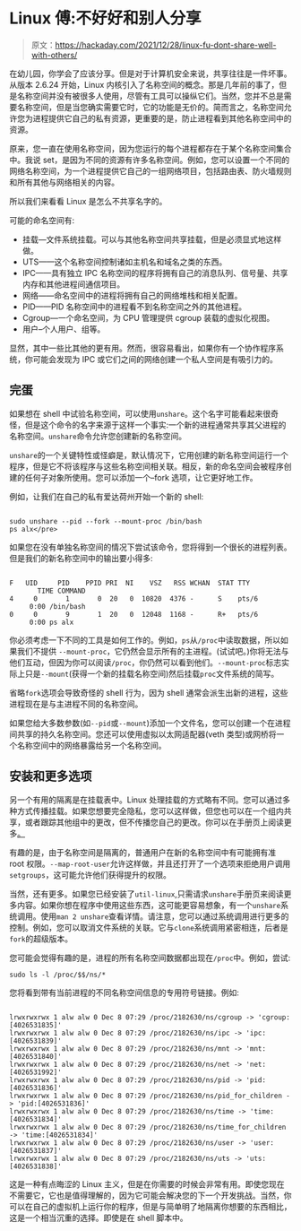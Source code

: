 # Linux 傅:不好好和别人分享

> 原文：<https://hackaday.com/2021/12/28/linux-fu-dont-share-well-with-others/>

在幼儿园，你学会了应该分享。但是对于计算机安全来说，共享往往是一件坏事。从版本 2.6.24 开始，Linux 内核引入了名称空间的概念。那是几年前的事了，但是名称空间并没有被很多人使用，尽管有工具可以操纵它们。当然，您并不总是需要名称空间，但是当您确实需要它时，它的功能是无价的。简而言之，名称空间允许您为进程提供它自己的私有资源，更重要的是，防止进程看到其他名称空间中的资源。

原来，您一直在使用名称空间，因为您运行的每个进程都存在于某个名称空间集合中。我说 set，是因为不同的资源有许多名称空间。例如，您可以设置一个不同的网络名称空间，为一个进程提供它自己的一组网络项目，包括路由表、防火墙规则和所有其他与网络相关的内容。

所以我们来看看 Linux 是怎么不共享名字的。

可能的命名空间有:

*   挂载—文件系统挂载。可以与其他名称空间共享挂载，但是必须显式地这样做。
*   UTS——这个名称空间控制诸如主机名和域名之类的东西。
*   IPC——具有独立 IPC 名称空间的程序将拥有自己的消息队列、信号量、共享内存和其他进程间通信项目。
*   网络——命名空间中的进程将拥有自己的网络堆栈和相关配置。
*   PID——PID 名称空间中的进程看不到名称空间之外的其他进程。
*   Cgroup—一个命名空间，为 CPU 管理提供 cgroup 装载的虚拟化视图。
*   用户–个人用户、组等。

显然，其中一些比其他的更有用。然而，很容易看出，如果你有一个协作程序系统，你可能会发现为 IPC 或它们之间的网络创建一个私人空间是有吸引力的。

## 完蛋

如果想在 shell 中试验名称空间，可以使用`unshare`。这个名字可能看起来很奇怪，但是这个命令的名字来源于这样一个事实:一个新的进程通常共享其父进程的名称空间。`unshare`命令允许您创建新的名称空间。

`unshare`的一个关键特性或怪癖是，默认情况下，它用创建的新名称空间运行一个程序，但是它不将该程序与这些名称空间相关联。相反，新的命名空间会被程序创建的任何子对象所使用。您可以添加一个–fork 选项，让它更好地工作。

例如，让我们在自己的私有爱达荷州开始一个新的 shell:

```

sudo unshare --pid --fork --mount-proc /bin/bash
ps alx</pre>

```

如果您在没有单独名称空间的情况下尝试该命令，您将得到一个很长的进程列表。但是我们的新名称空间中的输出要小得多:

```

F   UID     PID    PPID PRI  NI    VSZ   RSS WCHAN  STAT TTY        TIME COMMAND 
4     0       1       0  20   0  10820  4376 -      S    pts/6      0:00 /bin/bash 
0     0       9       1  20   0  12048  1168 -      R+   pts/6      0:00 ps alx

```

你必须考虑一下不同的工具是如何工作的。例如，`ps`从`/proc`中读取数据，所以如果我们不提供 `--mount-proc`，它仍然会显示所有的主进程。(试试吧。)你将无法与他们互动，但因为你可以阅读`/proc`，你仍然可以看到他们。`--mount-proc`标志实际上只是`--mount`(获得一个新的挂载名称空间)然后挂载`proc`文件系统的简写。

省略`fork`选项会导致奇怪的 shell 行为，因为 shell 通常会派生出新的进程，这些进程现在是与主进程不同的名称空间。

如果您给大多数参数(如`--pid`或`--mount`)添加一个文件名，您可以创建一个在进程间共享的持久名称空间。您还可以使用虚拟以太网适配器(veth 类型)或网桥将一个名称空间中的网络暴露给另一个名称空间。

## 安装和更多选项

另一个有用的隔离是在挂载表中。Linux 处理挂载的方式略有不同。您可以通过多种方式传播挂载。如果您想要完全隐私，您可以这样做，但您也可以在一个组内共享，或者跟踪其他组中的更改，但不传播您自己的更改。你可以在手册页上阅读更多[。](https://man7.org/linux/man-pages/man7/mount_namespaces.7.html)

有趣的是，由于名称空间是隔离的，普通用户在新的名称空间中有可能拥有准 root 权限。`--map-root-user`允许这样做，并且还打开了一个选项来拒绝用户调用`setgroups`，这可能允许他们获得提升的权限。

当然，还有更多。如果您已经安装了`util-linux`,只需请求`unshare`手册页来阅读更多内容。如果你想在程序中使用这些东西，这可能更容易想象，有一个`unshare`系统调用。使用`man 2 unshare`查看详情。请注意，您可以通过系统调用进行更多的控制。例如，您可以取消文件系统的关联。它与`clone`系统调用紧密相连，后者是`fork`的超级版本。

您可能会觉得有趣的是，进程的所有名称空间数据都出现在`/proc`中。例如，尝试:

```
sudo ls -l /proc/$$/ns/*
```

您将看到带有当前进程的不同名称空间信息的专用符号链接。例如:

```

lrwxrwxrwx 1 alw alw 0 Dec 8 07:29 /proc/2182630/ns/cgroup -> 'cgroup:[4026531835]'
lrwxrwxrwx 1 alw alw 0 Dec 8 07:29 /proc/2182630/ns/ipc -> 'ipc:[4026531839]'
lrwxrwxrwx 1 alw alw 0 Dec 8 07:29 /proc/2182630/ns/mnt -> 'mnt:[4026531840]'
lrwxrwxrwx 1 alw alw 0 Dec 8 07:29 /proc/2182630/ns/net -> 'net:[4026531992]'
lrwxrwxrwx 1 alw alw 0 Dec 8 07:29 /proc/2182630/ns/pid -> 'pid:[4026531836]'
lrwxrwxrwx 1 alw alw 0 Dec 8 07:29 /proc/2182630/ns/pid_for_children -> 'pid:[4026531836]'
lrwxrwxrwx 1 alw alw 0 Dec 8 07:29 /proc/2182630/ns/time -> 'time:[4026531834]'
lrwxrwxrwx 1 alw alw 0 Dec 8 07:29 /proc/2182630/ns/time_for_children -> 'time:[4026531834]'
lrwxrwxrwx 1 alw alw 0 Dec 8 07:29 /proc/2182630/ns/user -> 'user:[4026531837]'
lrwxrwxrwx 1 alw alw 0 Dec 8 07:29 /proc/2182630/ns/uts -> 'uts:[4026531838]'

```

这是一种有点晦涩的 Linux 主义，但是在你需要的时候会非常有用。即使您现在不需要它，它也是值得理解的，因为它可能会解决您的下一个开发挑战。当然，你可以在自己的虚拟机上运行你的程序，但是与简单明了地隔离你想要的东西相比，这是一个相当沉重的选择。即使是在 shell 脚本中。